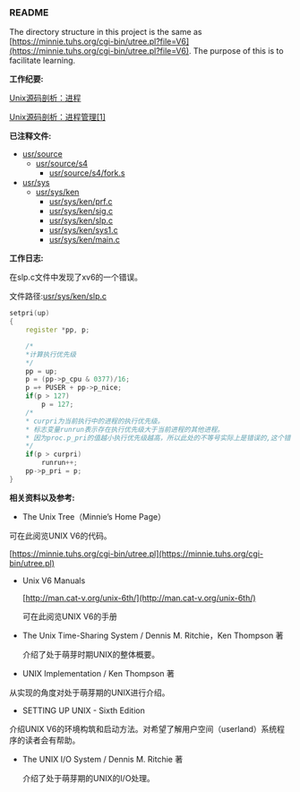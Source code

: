 ### README
The directory structure in this project is the same as [https://minnie.tuhs.org/cgi-bin/utree.pl?file=V6](https://minnie.tuhs.org/cgi-bin/utree.pl?file=V6).
The purpose of this is to facilitate learning.

**工作纪要:**

[Unix源码剖析：进程](https://geyuyao-hub.github.io/2022/09/07/Unix%E6%BA%90%E7%A0%81%E5%89%96%E6%9E%90%EF%BC%9A%E8%BF%9B%E7%A8%8B/)

[Unix源码剖析：进程管理[1]](https://geyuyao-hub.github.io/2022/09/11/Unix%E6%BA%90%E7%A0%81%E5%89%96%E6%9E%90%EF%BC%9A%E8%BF%9B%E7%A8%8B%E7%AE%A1%E7%90%86-1/)

**已注释文件:**

* [usr/source](usr/source)
  * [usr/source/s4](usr/source/s4)
    * [usr/source/s4/fork.s](usr/source/s4/fork.s)
* [usr/sys](usr/sys)
  * [usr/sys/ken](usr/sys/ken)
    * [usr/sys/ken/prf.c](usr/sys/ken/prf.c)
    * [usr/sys/ken/sig.c](usr/sys/ken/sig.c)
    * [usr/sys/ken/slp.c](usr/sys/ken/slp.c)
    * [usr/sys/ken/sys1.c](usr/sys/ken/sys1.c)
    * [usr/sys/ken/main.c](usr/sys/ken/main.c)

**工作日志:**

在slp.c文件中发现了xv6的一个错误。

文件路径:[usr/sys/ken/slp.c](usr/sys/ken/slp.c)

```c++
setpri(up)
{
	register *pp, p;

	/*
	*计算执行优先级
	*/
	pp = up;
	p = (pp->p_cpu & 0377)/16;
	p =+ PUSER + pp->p_nice;
	if(p > 127)
		p = 127;
	/*
	* curpri为当前执行中的进程的执行优先级。
	* 标志变量runrun表示存在执行优先级大于当前进程的其他进程。
	* 因为proc.p_pri的值越小执行优先级越高，所以此处的不等号实际上是错误的,这个错误在 UNIX的下一个版本中已被修正。
	*/
	if(p > curpri)
		runrun++;
	pp->p_pri = p;
}
```



**相关资料以及参考:**

*  The Unix Tree（Minnie’s Home Page）

  可在此阅览UNIX V6的代码。

  [https://minnie.tuhs.org/cgi-bin/utree.pl](https://minnie.tuhs.org/cgi-bin/utree.pl)

* Unix V6 Manuals

   [http://man.cat-v.org/unix-6th/](http://man.cat-v.org/unix-6th/)

  可在此阅览UNIX V6的手册

* The Unix Time-Sharing System / Dennis M. Ritchie，Ken Thompson 著

  介绍了处于萌芽时期UNIX的整体概要。

*  UNIX Implementation / Ken Thompson 著

  从实现的角度对处于萌芽期的UNIX进行介绍。

*  SETTING UP UNIX - Sixth Edition

  介绍UNIX V6的环境构筑和启动方法。对希望了解用户空间（userland）系统程序的读者会有帮助。

* The UNIX I/O System / Dennis M. Ritchie 著

  介绍了处于萌芽期的UNIX的I/O处理。
